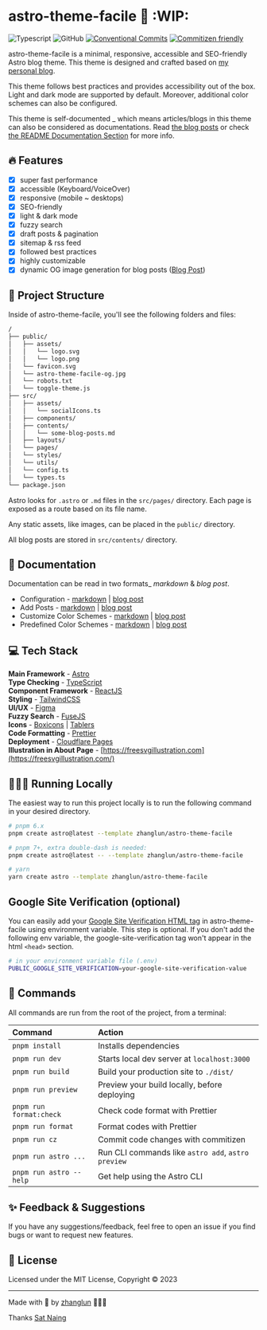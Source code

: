 # astro-theme-facile :construction: :WIP:

![Typescript](https://img.shields.io/badge/TypeScript-007ACC?style=for-the-badge&logo=typescript&logoColor=white)
![GitHub](https://img.shields.io/github/license/zhanglun/astro-theme-facile?color=%232F3741&style=for-the-badge)
[![Conventional Commits](https://img.shields.io/badge/Conventional%20Commits-1.0.0-%23FE5196?logo=conventionalcommits&logoColor=white&style=for-the-badge)](https://conventionalcommits.org)
[![Commitizen friendly](https://img.shields.io/badge/commitizen-friendly-brightgreen.svg?style=for-the-badge)](http://commitizen.github.io/cz-cli/)

astro-theme-facile is a minimal, responsive, accessible and SEO-friendly Astro blog theme. This theme is designed and crafted based on [my personal blog](https://zhanglun.github.io/).

This theme follows best practices and provides accessibility out of the box. Light and dark mode are supported by default. Moreover, additional color schemes can also be configured.

This theme is self-documented \_ which means articles/blogs in this theme can also be considered as documentations. Read [the blog posts](https://zhanglun.github.io/blogs/) or check [the README Documentation Section](#-documentation) for more info.

## 🔥 Features

- [x] super fast performance
- [x] accessible (Keyboard/VoiceOver)
- [x] responsive (mobile ~ desktops)
- [x] SEO-friendly
- [x] light & dark mode
- [x] fuzzy search
- [x] draft posts & pagination
- [x] sitemap & rss feed
- [x] followed best practices
- [x] highly customizable
- [x] dynamic OG image generation for blog posts ([Blog Post](https://zhanglun.github.io/blogsdynamic-og-image-generation-in-astro-theme-facile-blog-posts/))

## 🚀 Project Structure

Inside of astro-theme-facile, you'll see the following folders and files:

```bash
/
├── public/
│   ├── assets/
│   │   └── logo.svg
│   │   └── logo.png
│   └── favicon.svg
│   └── astro-theme-facile-og.jpg
│   └── robots.txt
│   └── toggle-theme.js
├── src/
│   ├── assets/
│   │   └── socialIcons.ts
│   ├── components/
│   ├── contents/
│   │   └── some-blog-posts.md
│   ├── layouts/
│   └── pages/
│   └── styles/
│   └── utils/
│   └── config.ts
│   └── types.ts
└── package.json
```

Astro looks for `.astro` or `.md` files in the `src/pages/` directory. Each page is exposed as a route based on its file name.

Any static assets, like images, can be placed in the `public/` directory.

All blog posts are stored in `src/contents/` directory.

## 📖 Documentation

Documentation can be read in two formats\_ _markdown_ & _blog post_.

- Configuration - [markdown](src/contents/how-to-configure-astro-theme-facile-theme.md) | [blog post](https://zhanglun.github.io/blogshow-to-configure-astro-theme-facile-theme/)
- Add Posts - [markdown](src/contents/adding-new-post.md) | [blog post](https://zhanglun.github.io/blogsadding-new-posts-in-astro-theme-facile-theme/)
- Customize Color Schemes - [markdown](src/contents/customizing-astro-theme-facile-theme-color-schemes.md) | [blog post](https://zhanglun.github.io/blogscustomizing-astro-theme-facile-theme-color-schemes/)
- Predefined Color Schemes - [markdown](src/contents/predefined-color-schemes.md) | [blog post](https://zhanglun.github.io/blogspredefined-color-schemes/)

## 💻 Tech Stack

**Main Framework** - [Astro](https://astro.build/)  
**Type Checking** - [TypeScript](https://www.typescriptlang.org/)  
**Component Framework** - [ReactJS](https://reactjs.org/)  
**Styling** - [TailwindCSS](https://tailwindcss.com/)  
**UI/UX** - [Figma](https://figma.com)  
**Fuzzy Search** - [FuseJS](https://fusejs.io/)  
**Icons** - [Boxicons](https://boxicons.com/) | [Tablers](https://tabler-icons.io/)  
**Code Formatting** - [Prettier](https://prettier.io/)  
**Deployment** - [Cloudflare Pages](https://pages.cloudflare.com/)  
**Illustration in About Page** - [https://freesvgillustration.com](https://freesvgillustration.com/)

## 👨🏻‍💻 Running Locally

The easiest way to run this project locally is to run the following command in your desired directory.

```bash
# pnpm 6.x
pnpm create astro@latest --template zhanglun/astro-theme-facile

# pnpm 7+, extra double-dash is needed:
pnpm create astro@latest -- --template zhanglun/astro-theme-facile

# yarn
yarn create astro --template zhanglun/astro-theme-facile
```

## Google Site Verification (optional)

You can easily add your [Google Site Verification HTML tag](https://support.google.com/webmasters/answer/9008080#meta_tag_verification&zippy=%2Chtml-tag) in astro-theme-facile using environment variable. This step is optional. If you don't add the following env variable, the google-site-verification tag won't appear in the html `<head>` section.

```bash
# in your environment variable file (.env)
PUBLIC_GOOGLE_SITE_VERIFICATION=your-google-site-verification-value
```

## 🧞 Commands

All commands are run from the root of the project, from a terminal:

| Command                | Action                                             |
| :--------------------- | :------------------------------------------------- |
| `pnpm install`          | Installs dependencies                              |
| `pnpm run dev`          | Starts local dev server at `localhost:3000`        |
| `pnpm run build`        | Build your production site to `./dist/`            |
| `pnpm run preview`      | Preview your build locally, before deploying       |
| `pnpm run format:check` | Check code format with Prettier                    |
| `pnpm run format`       | Format codes with Prettier                         |
| `pnpm run cz`           | Commit code changes with commitizen                |
| `pnpm run astro ...`    | Run CLI commands like `astro add`, `astro preview` |
| `pnpm run astro --help` | Get help using the Astro CLI                       |

## ✨ Feedback & Suggestions

If you have any suggestions/feedback, feel free to open an issue if you find bugs or want to request new features.

## 📜 License

Licensed under the MIT License, Copyright © 2023

---

Made with 🤍 by [zhanglun](https://zhanglun.xyz) 👨🏻‍💻

Thanks [Sat Naing](https://satnaing.dev/)
